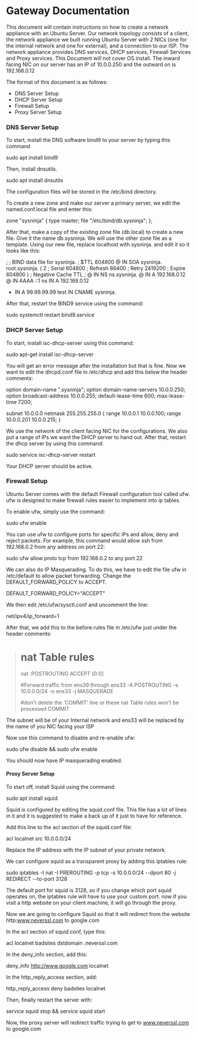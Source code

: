 # Gateway Documentation
This document will contain instructions on how to create a network appliance with an Ubuntu Server.
Our network topology consists of a client, the network appliance we built running Ubuntu Server with 2 NICs (one for the internal network and one for external),
and a connection to our ISP. The network appliance provides DNS services, DHCP services, Firewall Services and Proxy services.
This Document will not cover OS install. The inward facing NIC on our server has an IP of 10.0.0.250 and the outward on is 192.168.0.12


The format of this document is as follows:

- DNS Server Setup
- DHCP Server Setup
- Firewall Setup
- Proxy Server Setup

### DNS Server Setup

To start, install the DNS software bind9 to your server by typing this command


sudo apt install bind9


Then, install dnsutils.


sudo apt install dnsutils


The configuration files will be stored in the /etc/bind directory.

To create a new zone and make our server a primary server, we edit the named.conf.local file and enter this:


zone "sysninja" {
    type master;
    file "/etc/bind/db.sysninja";
};


After that, make a copy of the existing zone file (db.local) to create a new file. Give it the name db.sysninja. We will use the other zone file as a template.
Using our new file, replace localhost with sysninja. and edit it so it looks like this:


;
; BIND data file for sysninja.
;
$TTL	604800
@	IN	SOA	sysninja. root.sysninja. (
			      2		; Serial
			 604800		; Refresh
			  86400		; Retry
			2419200		; Expire
			 604800 )	; Negative Cache TTL
;
@	IN	NS	ns.sysninja.
@	IN	A	192.168.0.12
@	IN	AAAA	::1
ns	IN	A	192.168.0.12
*	IN	A	99.99.99.99
test	IN	CNAME	sysninja.


After that, restart the BIND9 service using the command:


sudo systemctl restart bind9.service



### DHCP Server Setup

To start, install isc-dhcp-server using this command:


sudo apt-get install isc-dhcp-server


You will get an error message after the installation but that is fine. Now we want to edit the dhcpd.conf file in /etc/dhcp and add this below the header comments:


option domain-name ".sysninja";
option domain-name-servers 10.0.0.250;
option broadcast-address 10.0.0.255;
default-lease-time 600;
max-lease-time 7200;

subnet 10.0.0.0 netmask 255.255.255.0 {
range 10.0.0.1 10.0.0.100;
range 10.0.0.201 10.0.0.215;
}


We use the network of the client facing NIC for the configurations. We also put a range of IPs we want the DHCP server to hand out.
After that, restart the dhcp server by using this command:


sudo service isc-dhcp-server restart


Your DHCP server should be active.

### Firewall Setup

Ubuntu Server comes with the default Firewall configuration tool called ufw. ufw is designed to make firewall rules easier to implement into ip tables.

To enable ufw, simply use the command:


sudo ufw enable


You can use ufw to configure ports for specific IPs and allow, deny and reject packets.
For example, this command would allow ssh from 192.168.0.2 from any address on port 22:


sudo ufw allow proto tcp from 192.168.0.2 to any port 22


We can also do IP Masquerading. To do this, we have to edit the file ufw in /etc/default to allow packet forwarding. Change the DEFAULT_FORWARD_POLICY to ACCEPT.


DEFAULT_FORWARD_POLICY="ACCEPT"


We then edit /etc/ufw/sysctl.conf and uncomment	the line:


net/ipv4/ip_forward=1


After that, we add this to the before.rules file in /etc/ufw just under the header comments:


> # nat Table rules
> nat
> :POSTROUTING ACCEPT [0:0]
> 
> #Forward traffic from ens39 through ens33
> -A POSTROUTING -s 10.0.0.0/24 -o ens33 -j MASQUERADE
> 
> #don't delete the 'COMMIT' line or these nat Table rules won't be processed
> COMMIT


The subnet will be of your Internal network and ens33 will be replaced by the name of you NIC facing your ISP

Now use this command to disable and re-enable ufw:


sudo ufw disable && sudo ufw enable


You should now have IP masquerading enabled.


#### Proxy Server Setup


To start off, install Squid using the command:


sudo apt install squid


Squid is configured by editing the squid.conf file. This file has a lot of lines in it and it is suggested to make a back up of it just to have for reference.

Add this line to the acl section of the squid.conf file:


acl localnet src 10.0.0.0/24


Replace the IP address with the IP subnet of your private network.


We can configure squid as a transparent proxy by adding this iptables rule:


sudo iptables -t nat -I PREROUTING -p tcp -s 10.0.0.0/24 --dport 80 -j REDIRECT --to-port 3128


The default port for squid is 3128, so if you change which port squid operates on, the iptables rule will have to use your custom port.
now if you visit a http website on your client machine, it will go through the proxy. 

Now we are going to configure Squid so that it will redirect from the website http:www.neverssl.com to google.com

In the acl section of squid.conf, type this:


acl localnet badsites dstdomain .neverssl.com


In the deny_info section, add this:


deny_info http://www.google.com localnet


In the http_reply_access section, add:


http_reply_access deny badsites localnet


Then, finally restart the server with:


service squid stop && service squid start


Now, the proxy server will redirect traffic trying to get to www.neverssl.com to google.com
